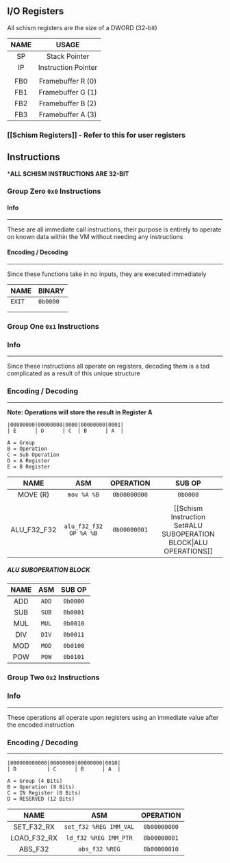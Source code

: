 
## I/O Registers

All schism registers are the size of a DWORD (32-bit)

| **NAME** |      **USAGE**      |
| :------: | :-----------------: |
|    SP    |    Stack Pointer    |
|    IP    | Instruction Pointer |
|          |                     |
|   FB0    |  Framebuffer R (0)  |
|   FB1    |  Framebuffer G (1)  |
|   FB2    |  Framebuffer B (2)  |
|   FB3    |  Framebuffer A (3)  |

### [[Schism Registers]] - Refer to this for user registers


## Instructions

***ALL SCHISM INSTRUCTIONS ARE 32-BIT**

### Group Zero `0x0` Instructions

#### Info
---
These are all immediate call instructions, their purpose is entirely to operate on known data within the VM without needing any instructions

#### Encoding / Decoding
---
Since these functions take in no inputs, they are executed immediately

| **NAME** | **BINARY** |
| -------- | ---------- |
| `EXIT`   | `0b0000`   |
|          |            |
|          |            |

### Group One `0x1` Instructions

### Info
---
Since these instructions all operate on registers, decoding them is a tad complicated as a result of this unique structure

### Encoding / Decoding
---
**Note: Operations will store the result in Register A**
```
|00000000|00000000|0000|00000000|0001|
| E      | D      | C  | B      | A  |

A = Group
B = Operation
C = Sub Operation
D = A Register
E = B Register
```

|    NAME     |          ASM           |  OPERATION   |                              SUB OP                               |
| :---------: | :--------------------: | :----------: | :---------------------------------------------------------------: |
|  MOVE (R)   |      `mov %A %B`       | `0b00000000` |                             `0b0000`                              |
|             |                        |              |                                                                   |
| ALU_F32_F32 | `alu_f32_f32 OP %A %B` | `0b00000001` | [[Schism Instruction Set#ALU SUBOPERATION BLOCK\|ALU OPERATIONS]] |

##### ALU SUBOPERATION BLOCK

| NAME |  ASM  |  SUB OP  |
| :--: | :---: | :------: |
| ADD  | `ADD` | `0b0000` |
| SUB  | `SUB` | `0b0001` |
| MUL  | `MUL` | `0b0010` |
| DIV  | `DIV` | `0b0011` |
| MOD  | `MOD` | `0b0100` |
| POW  | `POW` | `0b0101` |

### Group Two `0x2` Instructions

### Info
---
These operations all operate upon registers using an immediate value after the encoded instruction

### Encoding / Decoding
---
```
|000000000000|00000000|00000000|0010|
| D          | C      | B      | A  |

A = Group (4 Bits)
B = Operation (8 Bits)
C = IN Register (8 Bits)
D = RESERVED (12 Bits)
```

|    NAME     |          ASM           |  OPERATION   |
| :---------: | :--------------------: | :----------: |
| SET_F32_RX  | `set_f32 %REG IMM_VAL` | `0b00000000` |
| LOAD_F32_RX | `ld_f32 %REG IMM_PTR`  | `0b00000001` |
|   ABS_F32   |     `abs_f32 %REG`     | `0b00000010` |



